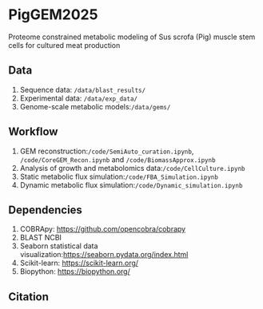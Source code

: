 # PigGEM2025
Proteome constrained metabolic modeling of Sus scrofa (Pig) muscle stem cells for cultured meat production
## Data
1. Sequence data: `/data/blast_results/`<br>
2. Experimental data: `/data/exp_data/`<br>
3. Genome-scale metabolic models:`/data/gems/` <br>
## Workflow
1. GEM reconstruction:`/code/SemiAuto_curation.ipynb`, `/code/CoreGEM_Recon.ipynb` and `/code/BiomassApprox.ipynb`<br>
2. Analysis of growth and metabolomics data:`/code/CellCulture.ipynb` <br>
3. Static metabolic flux simulation:`/code/FBA_Simulation.ipynb` <br>
4. Dynamic metabolic flux simulation:`/code/Dynamic_simulation.ipynb` <br>
## Dependencies
1. COBRApy: https://github.com/opencobra/cobrapy
2. BLAST NCBI
3. Seaborn statistical data visualization:https://seaborn.pydata.org/index.html
4. Scikit-learn: https://scikit-learn.org/
5. Biopython: https://biopython.org/
## Citation

